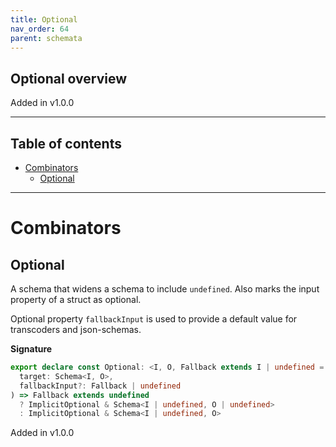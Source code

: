 ```yaml
---
title: Optional
nav_order: 64
parent: schemata
---
```


## Optional overview

Added in v1.0.0

---

<h2 class="text-delta">Table of contents</h2>

- [Combinators](#combinators)
  - [Optional](#optional)

---

# Combinators

## Optional

A schema that widens a schema to include `undefined`. Also marks the input property of
a struct as optional.

Optional property `fallbackInput` is used to provide a default value for transcoders
and json-schemas.

**Signature**

```ts
export declare const Optional: <I, O, Fallback extends I | undefined = undefined>(
  target: Schema<I, O>,
  fallbackInput?: Fallback | undefined
) => Fallback extends undefined
  ? ImplicitOptional & Schema<I | undefined, O | undefined>
  : ImplicitOptional & Schema<I | undefined, O>
```

Added in v1.0.0
